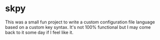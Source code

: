 # skpy
This was a small fun project to write a custom configuration file language based on a custom key syntax. It's not 100% functional but I may come back to it some day if I feel like it.
